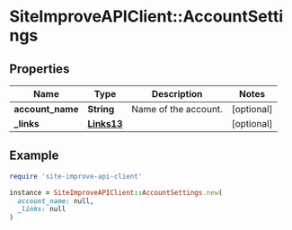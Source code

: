 # SiteImproveAPIClient::AccountSettings

## Properties

| Name | Type | Description | Notes |
| ---- | ---- | ----------- | ----- |
| **account_name** | **String** | Name of the account. | [optional] |
| **_links** | [**Links13**](Links13.md) |  | [optional] |

## Example

```ruby
require 'site-improve-api-client'

instance = SiteImproveAPIClient::AccountSettings.new(
  account_name: null,
  _links: null
)
```

